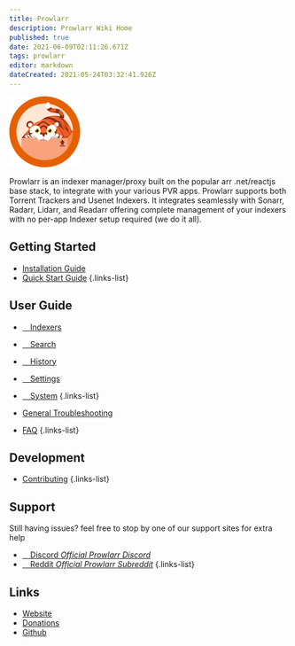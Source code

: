 ```yaml
---
title: Prowlarr
description: Prowlarr Wiki Home
published: true
date: 2021-06-09T02:11:26.671Z
tags: prowlarr
editor: markdown
dateCreated: 2021-05-24T03:32:41.926Z
---
```


![128.png](/assets/prowlarr/128.png)

Prowlarr is an indexer manager/proxy built on the popular arr .net/reactjs base stack, to integrate with your various PVR apps. Prowlarr supports both Torrent Trackers and Usenet Indexers. It integrates seamlessly with Sonarr, Radarr, Lidarr, and Readarr offering complete management of your indexers with no per-app Indexer setup required (we do it all).

## Getting Started

- [Installation Guide](/prowlarr/installation)
- [Quick Start Guide](/prowlarr/quick-start-guide)
{.links-list}

## User Guide

- [<i class="fas fa-play"></i>&emsp;Indexers](/prowlarr/indexers)
- [<i class="fas fa-search"></i>&emsp;Search](/prowlarr/search)
- [<i class="fas fa-clock"></i>&emsp;History](/prowlarr/history)
- [<i class="fas fa-cogs"></i>&emsp;Settings](/prowlarr/settings)
- [<i class="fas fa-laptop"></i>&emsp;System](/prowlarr/system)
{.links-list}



- [General Troubleshooting](/prowlarr/troubleshooting)
- [FAQ](/prowlarr/faq)
{.links-list}

## Development

- [Contributing](/prowlarr/contributing)
{.links-list}

## Support

Still having issues? feel free to stop by one of our support sites for extra help

- [<i class="fab fa-discord"></i>&emsp;Discord *Official Prowlarr Discord*](https://prowlarr.com/discord)
- [<i class="fab fa-reddit"></i>&emsp;Reddit *Official Prowlarr Subreddit*](https://reddit.com/r/prowlarr)
{.links-list}

## Links

- [Website](https://prowlarr.com)
- [Donations](https://opencollective.com/prowlarr)
- [Github](https://github.com/prowlarr/prowlarr)
